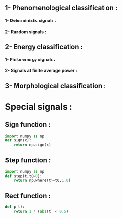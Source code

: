 
## 1- Phenomenological classification : 
#### 1- Deterministic signals :
#### 2- Random signals :
## 2- Energy classification :
#### 1- Finite energy signals :
#### 2- Signals at finite average power :
## 3- Morphological classification :
# Special signals :
## Sign function :     
```python
import numpy as np
def sign(x):
    return np.sign(x)
```
## Step function :
```python
import numpy as np
def step(t,t0=0):
    return np.where(t>=t0,1,0)
```
## Rect function :
```python
def p(t):
    return 1 * (abs(t) < 0.5)
  ``` 
 
 
 




